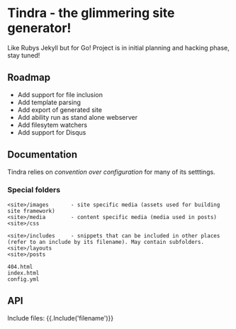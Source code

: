 
# Tindra - the glimmering site generator!

Like Rubys Jekyll but for Go! Project is in initial planning and hacking phase, stay tuned!

## Roadmap

* Add support for file inclusion
* Add template parsing
* Add export of generated site
* Add ability run as stand alone webserver
* Add filesytem watchers
* Add support for Disqus

## Documentation

Tindra relies on *convention over configuration* for many of its setttings.

### Special folders

	<site>/images 		- site specific media (assets used for building site framework)
	<site>/media		- content specific media (media used in posts)
	<site>/css

	<site>/includes		- snippets that can be included in other places (refer to an include by its filename). May contain subfolders.
	<site>/layouts
	<site>/posts

	404.html
	index.html
	config.yml

## API

Include files: {{.Include('filename')}}
